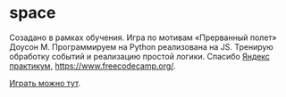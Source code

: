 # space
Созадано в рамках обучения. Игра по мотивам «Прерванный полет» Доусон М. Программируем на Python реализована на JS. Тренирую обработку событий и реализацию простой логики. Спасибо <a href="https://praktikum.yandex.ru/
">Яндекс практикум</a>, https://www.freecodecamp.org/.


<a href="https://genalll.github.io/space/index.html"> Играть можно тут</a>.
